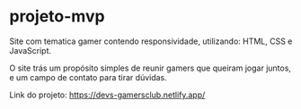 # projeto-mvp
Site com tematica gamer contendo responsividade, utilizando: HTML, CSS e JavaScript.

O site trás um propósito simples de reunir gamers que queiram jogar juntos, e um campo de contato para tirar dúvidas.


Link do projeto: https://devs-gamersclub.netlify.app/
